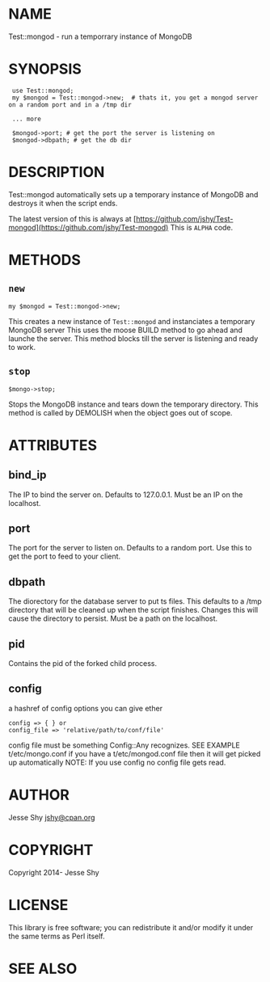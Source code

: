 # NAME

Test::mongod - run a temporrary instance of MongoDB

# SYNOPSIS

     use Test::mongod;
     my $mongod = Test::mongod->new;  # thats it, you get a mongod server on a random port and in a /tmp dir

     ... more

     $mongod->port; # get the port the server is listening on
     $mongod->dbpath; # get the db dir
    
     

# DESCRIPTION

Test::mongod automatically sets up a temporary instance of MongoDB and destroys it when the script ends.

The latest version of this is always at
[https://github.com/jshy/Test-mongod](https://github.com/jshy/Test-mongod)
This is `ALPHA` code.

# METHODS

## `new`

    my $mongod = Test::mongod->new;

This creates a new instance of `Test::mongod` and instanciates a temporary MongoDB server
This uses the moose BUILD method to go ahead and launche the server. This method blocks till the server is listening and ready to work.

## `stop`

    $mongo->stop;

Stops the MongoDB instance and tears down the temporary directory. This method is called by DEMOLISH when the object goes out of scope.

# ATTRIBUTES

## bind\_ip

The IP to bind the server on. Defaults to 127.0.0.1. Must be an IP on the localhost.

## port

The port for the server to listen on. Defaults to a random port. Use this to get the port to feed to your client. 

## dbpath

The diorectory for the database server to put ts files. This defaults to a /tmp directory that will be cleaned up when the script finishes. Changes this will cause the directory to persist. Must be a path on the localhost.

## pid

Contains the pid of the forked child process.

## config

a hashref of config options 
you can give ether 

    config => { } or 
    config_file => 'relative/path/to/conf/file'

config file must be something Config::Any recognizes. SEE EXAMPLE t/etc/mongo.conf
if you have a t/etc/mongod.conf file then it will get picked up automatically
NOTE: If you use config no config file gets read.

# AUTHOR

Jesse Shy <jshy@cpan.org>

# COPYRIGHT

Copyright 2014- Jesse Shy

# LICENSE

This library is free software; you can redistribute it and/or modify
it under the same terms as Perl itself.

# SEE ALSO
